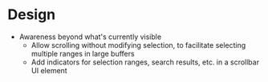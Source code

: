 # Design

- Awareness beyond what's currently visible
  - Allow scrolling without modifying selection, to facilitate selecting
    multiple ranges in large buffers
  - Add indicators for selection ranges, search results, etc. in a scrollbar UI
    element
